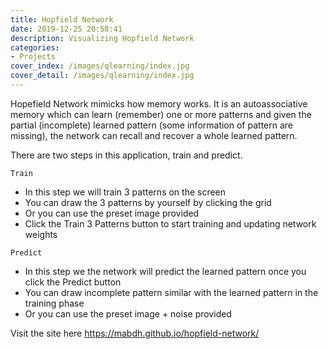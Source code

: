 ```yaml
---
title: Hopfield Network
date: 2019-12-25 20:58:41
description: Visualizing Hopfield Network
categories: 
- Projects
cover_index: /images/qlearning/index.jpg
cover_detail: /images/qlearning/index.jpg
---
```


Hopefield Network mimicks how memory works. It is an autoassociative memory which can learn (remember) one or more patterns and given the partial (incomplete) learned pattern (some information of pattern are missing), the network can recall and recover a whole learned pattern.
<!-- more --> 
There are two steps in this application, train and predict.

``Train``
- In this step we will train 3 patterns on the screen
- You can draw the 3 patterns by yourself by clicking the grid
- Or you can use the preset image provided
- Click the Train 3 Patterns button to start training and updating network weights

``Predict``
- In this step we the network will predict the learned pattern once you click the Predict button
- You can draw incomplete pattern similar with the learned pattern in the training phase
- Or you can use the preset image + noise provided


Visit the site here https://mabdh.github.io/hopfield-network/
